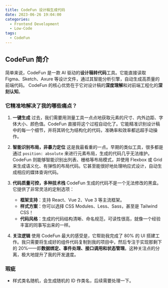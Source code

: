 ```yaml
---
title: CodeFun 设计稿生成代码
date: 2023-06-26 19:04:00
categories:
  - Frontend Development
  - Low-Code
tags:
  - CodeFun
---
```


## CodeFun 简介

简单来说，CodeFun 是一款 AI 驱动的**设计稿转代码**工具。它能直接读取 Figma、Sketch、Axure 等设计文件，通过其智能分析引擎，自动生成高质量的前端代码。
CodeFun 的核心优势在于它对设计稿的**深度理解**和对前端工程化的**深刻认知**。

### 它精准地解决了我的哪些痛点？

1.  **一键生成**
    过去，我们需要用测量工具一点点地获取元素的尺寸、内外边距、字体大小、颜色值。CodeFun 直接将这个过程自动化了。它能精准识别设计稿中的每一个细节，并将其转化为结构化的代码，准确率和效率都远超手动操作。

2.  **智能识别布局，非暴力定位**
    这是我最看重的一点。早期的类似工具，很多都是通过 `position: absolute` 来进行元素布局，生成的代码几乎无法维护。CodeFun 则能够智能识别出列表、栅格等布局模式，并使用 Flexbox 或 Grid 来生成语义化、有弹性的布局代码。它甚至能很好地处理响应式设计，自动生成相应的媒体查询代码。

3.  **代码质量可控，多种技术栈**
    CodeFun 生成的代码不是一个无法修改的黑盒。它提供了非常灵活的定制选项：

    - **框架支持**：支持 React、Vue 2、Vue 3 等主流框架。
    - **样式方案**：你可以选择 CSS Modules、Less、Sass，甚至是 Tailwind CSS！
    - **代码风格**：生成的代码结构清晰、命名规范，可读性很高，就像一个经验丰富的同事写出来的一样。

4.  **关注逻辑**
    使用 CodeFun 最大的感受是，它帮助我完成了 80% 的 UI 搭建工作。我只需要将生成好的组件代码复制到我的项目中，然后专注于实现那剩下的 20%——即**数据绑定、事件处理、接口调用和状态管理**。这种关注点的分离，极大地提升了我的开发速度。

### 瑕疵

- 样式类名随机，会生成随机的 ID 作类名，后续需要处理一下。
